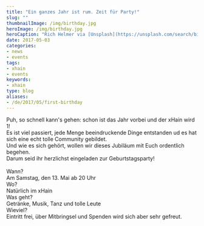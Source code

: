 ```yaml
---
title: "Ein ganzes Jahr ist rum. Zeit für Party!"
slug: ""
thumbnailImage: /img/birthday.jpg
heroImage: /img/birthday.jpg
heroCaption: "Rich Helmer via [Unsplash](https://unsplash.com/search/birthday?photo=8gNG1eorhpM) ([CC0](https://creativecommons.org/publicdomain/zero/1.0/deed.de))"
date: 2017-05-03
categories:
- news
- events
tags:
- xhain
- events
keywords:
- xhain
type: blog
aliases:
- /de/2017/05/first-birthday
---
```


Puh, so schnell kann's gehen: schon ist das Jahr vorbei und der xHain wird 1!<br>
Es ist viel passiert, jede Menge beeindruckende Dinge entstanden ud es hat sich eine echt tolle Community gebildet.<br> Und wie es sich gehört, wollen wir dieses Jubiläum mit Euch ordentlich begehen.<br>
Darum seid ihr herzlichst eingeladen zur Geburtstagsparty!<br><br>
Wann?<br>Am Samstag, den 13. Mai ab 20 Uhr<br>
Wo?<br>Natürlich im xHain<br>
Was geht?<br>Getränke, Musik, Tanz und tolle Leute<br>
Wieviel?<br>Eintritt frei, über Mitbringsel und Spenden wird sich aber sehr gefreut.<br>

